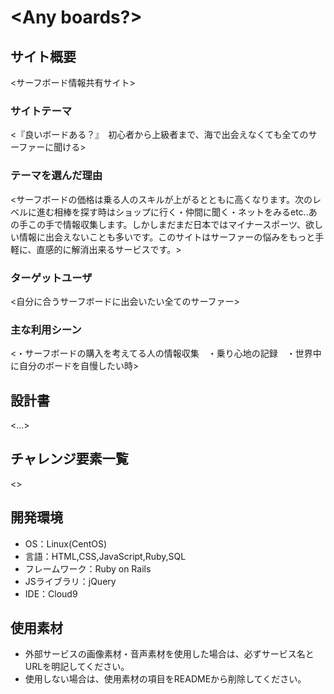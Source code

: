 # <Any boards?>

## サイト概要
<サーフボード情報共有サイト>

### サイトテーマ
<『良いボードある？』　初心者から上級者まで、海で出会えなくても全てのサーファーに聞ける>

### テーマを選んだ理由
<サーフボードの価格は乗る人のスキルが上がるとともに高くなります。次のレベルに進む相棒を探す時はショップに行く・仲間に聞く・ネットをみるetc..あの手この手で情報収集します。しかしまだまだ日本ではマイナースポーツ、欲しい情報に出会えないことも多いです。このサイトはサーファーの悩みをもっと手軽に、直感的に解消出来るサービスです。>

### ターゲットユーザ
<自分に合うサーフボードに出会いたい全てのサーファー>

### 主な利用シーン
<・サーフボードの購入を考えてる人の情報収集　・乗り心地の記録　・世界中に自分のボードを自慢したい時>

## 設計書
<...>

## チャレンジ要素一覧
<>

## 開発環境
- OS：Linux(CentOS)
- 言語：HTML,CSS,JavaScript,Ruby,SQL
- フレームワーク：Ruby on Rails
- JSライブラリ：jQuery
- IDE：Cloud9

## 使用素材
- 外部サービスの画像素材・音声素材を使用した場合は、必ずサービス名とURLを明記してください。
- 使用しない場合は、使用素材の項目をREADMEから削除してください。
